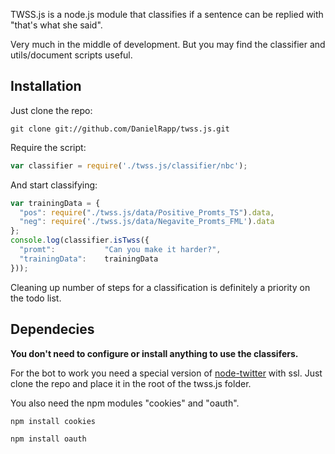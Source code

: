 TWSS.js is a node.js module that classifies if a sentence can be replied with "that's what she said".

Very much in the middle of development. But you may find the classifier and utils/document scripts useful.


Installation
----
Just clone the repo:

```
git clone git://github.com/DanielRapp/twss.js.git
```

Require the script:

```javascript
var classifier = require('./twss.js/classifier/nbc');
```

And start classifying:

```javascript
var trainingData = {
  "pos": require("./twss.js/data/Positive_Promts_TS").data,
  "neg": require('./twss.js/data/Negavite_Promts_FML').data
};
console.log(classifier.isTwss({
  "promt":           "Can you make it harder?",
  "trainingData":    trainingData
}));
```

Cleaning up number of steps for a classification is definitely a priority on the todo list.


Dependecies
----
**You don't need to configure or install anything to use the classifers.**

For the bot to work you need a special version of [node-twitter](https://github.com/christopherwright/node-twitter) with ssl. Just clone the repo and  place it in the root of the twss.js folder.

You also need the npm modules "cookies" and "oauth".

```
npm install cookies
```

```
npm install oauth
```